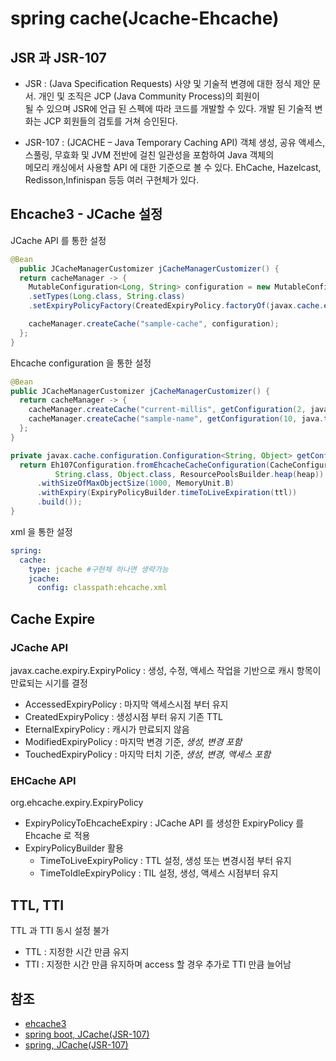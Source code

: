 # spring cache(Jcache-Ehcache)

## JSR 과 JSR-107
- JSR : (Java Specification Requests) 사양 및 기술적 변경에 대한 정식 제안 문서. 개인 및 조직은 JCP (Java Community Process)의 회원이  
   될 수 있으며 JSR에 언급 된 스펙에 따라 코드를 개발할 수 있다. 개발 된 기술적 변화는 JCP 회원들의 검토를 거쳐 승인된다.

- JSR-107 : (JCACHE – Java Temporary Caching API) 객체 생성, 공유 액세스, 스풀링, 무효화 및 JVM 전반에 걸친 일관성을 포함하여 Java 객체의  
  메모리 캐싱에서 사용할 API 에 대한 기준으로 볼 수 있다. EhCache, Hazelcast, Redisson,Infinispan 등등 여러 구현체가 있다.

## Ehcache3 - JCache 설정

JCache API 를 통한 설정
```java
@Bean
  public JCacheManagerCustomizer jCacheManagerCustomizer() {
  return cacheManager -> {
    MutableConfiguration<Long, String> configuration = new MutableConfiguration<Long, String>()
    .setTypes(Long.class, String.class)
    .setExpiryPolicyFactory(CreatedExpiryPolicy.factoryOf(javax.cache.expiry.Duration.ONE_MINUTE));

    cacheManager.createCache("sample-cache", configuration);
  };
}
```

Ehcache configuration 을 통한 설정
```java
@Bean
public JCacheManagerCustomizer jCacheManagerCustomizer() {
  return cacheManager -> {
    cacheManager.createCache("current-millis", getConfiguration(2, java.time.Duration.ofSeconds(3)));
    cacheManager.createCache("sample-name", getConfiguration(10, java.time.Duration.ofSeconds(10)));
  };
}

private javax.cache.configuration.Configuration<String, Object> getConfiguration(long heap, Duration ttl) {
  return Eh107Configuration.fromEhcacheCacheConfiguration(CacheConfigurationBuilder.newCacheConfigurationBuilder(
          String.class, Object.class, ResourcePoolsBuilder.heap(heap))
      .withSizeOfMaxObjectSize(1000, MemoryUnit.B)
      .withExpiry(ExpiryPolicyBuilder.timeToLiveExpiration(ttl))
      .build());
}
```

xml 을 통한 설정
```yaml
spring:
  cache:
    type: jcache #구현체 하나면 생략가능
    jcache:
      config: classpath:ehcache.xml
```

## Cache Expire
### JCache API
javax.cache.expiry.ExpiryPolicy : 생성, 수정, 액세스 작업을 기반으로 캐시 항목이 만료되는 시기를 결정
- AccessedExpiryPolicy : 마지막 액세스시점 부터 유지
- CreatedExpiryPolicy : 생성시점 부터 유지 기존 TTL
- EternalExpiryPolicy : 캐시가 만료되지 않음
- ModifiedExpiryPolicy : 마지막 변경 기준, _생성, 변경 포함_
- TouchedExpiryPolicy : 마지막 터치 기준, _생성, 변경, 액세스 포함_

### EHCache API
org.ehcache.expiry.ExpiryPolicy
- ExpiryPolicyToEhcacheExpiry : JCache API 를 생성한 ExpiryPolicy 를 Ehcache 로 적용
- ExpiryPolicyBuilder 활용
  - TimeToLiveExpiryPolicy : TTL 설정, 생성 또는 변경시점 부터 유지
  - TimeToIdleExpiryPolicy : TIL 설정, 생성, 액세스 시점부터 유지

## TTL, TTI
TTL 과 TTI 동시 설정 불가
- TTL : 지정한 시간 만큼 유지
- TTI : 지정한 시간 만큼 유지하며 access 할 경우 추가로 TTI 만큼 늘어남

## 참조
- [ehcache3](https://www.ehcache.org/documentation/3.0/xml.html)
- [spring boot, JCache(JSR-107)](https://docs.spring.io/spring-boot/docs/current/reference/html/features.html#features.caching.provider.jcache)
- [spring, JCache(JSR-107)](https://docs.spring.io/spring-framework/docs/current/reference/html/integration.html#cache-jsr-107)